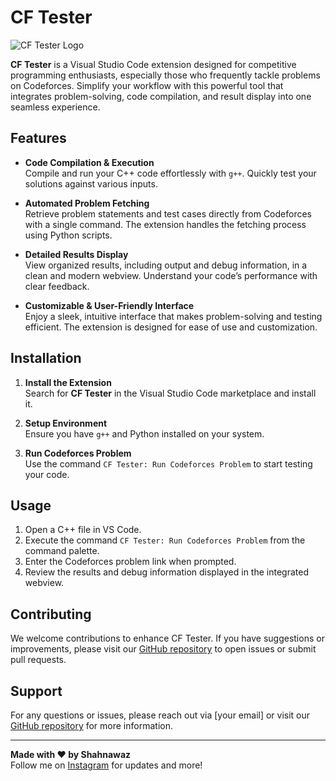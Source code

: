 # CF Tester

![CF Tester Logo](https://your-logo-url-here)  <!-- Replace with your logo URL -->

**CF Tester** is a Visual Studio Code extension designed for competitive programming enthusiasts, especially those who frequently tackle problems on Codeforces. Simplify your workflow with this powerful tool that integrates problem-solving, code compilation, and result display into one seamless experience.

## Features

- **Code Compilation & Execution**  
  Compile and run your C++ code effortlessly with `g++`. Quickly test your solutions against various inputs.

- **Automated Problem Fetching**  
  Retrieve problem statements and test cases directly from Codeforces with a single command. The extension handles the fetching process using Python scripts.

- **Detailed Results Display**  
  View organized results, including output and debug information, in a clean and modern webview. Understand your code’s performance with clear feedback.

- **Customizable & User-Friendly Interface**  
  Enjoy a sleek, intuitive interface that makes problem-solving and testing efficient. The extension is designed for ease of use and customization.

## Installation

1. **Install the Extension**  
   Search for **CF Tester** in the Visual Studio Code marketplace and install it.

2. **Setup Environment**  
   Ensure you have `g++` and Python installed on your system.

3. **Run Codeforces Problem**  
   Use the command `CF Tester: Run Codeforces Problem` to start testing your code.

## Usage

1. Open a C++ file in VS Code.
2. Execute the command `CF Tester: Run Codeforces Problem` from the command palette.
3. Enter the Codeforces problem link when prompted.
4. Review the results and debug information displayed in the integrated webview.

## Contributing

We welcome contributions to enhance CF Tester. If you have suggestions or improvements, please visit our [GitHub repository](#) to open issues or submit pull requests.

## Support

For any questions or issues, please reach out via [your email] or visit our [GitHub repository](#) for more information.

---

**Made with ❤️ by Shahnawaz**  
Follow me on [Instagram](https://www.instagram.com/theshahnawaaz/) for updates and more!
